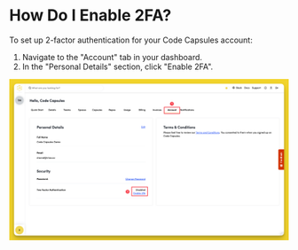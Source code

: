# How Do I Enable 2FA?

To set up 2-factor authentication for your Code Capsules account:

1. Navigate to the "Account" tab in your dashboard.
2. In the "Personal Details" section, click "Enable 2FA".

![Enable 2FA in Account Tab](../.gitbook/assets/platform/account/account-2fa.png)
